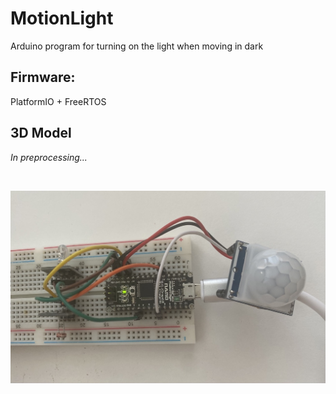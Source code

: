 # MotionLight

Arduino program for turning on the light when moving in dark

## Firmware: 
PlatformIO + FreeRTOS

## 3D Model
_In preprocessing..._

<br/>

![Breadboard](media/breadboard.jpeg)
